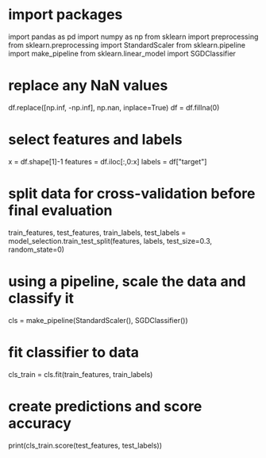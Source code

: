 # import packages
import pandas as pd
import numpy as np
from sklearn import preprocessing
from sklearn.preprocessing import StandardScaler
from sklearn.pipeline import make_pipeline
from sklearn.linear_model import SGDClassifier

# replace any NaN values
df.replace([np.inf, -np.inf], np.nan, inplace=True)
df = df.fillna(0)

# select features and labels
x = df.shape[1]-1
features = df.iloc[:,0:x]
labels = df["target"]

# split data for cross-validation before final evaluation
train_features, test_features, train_labels, test_labels = model_selection.train_test_split(features, labels, test_size=0.3, random_state=0)

# using a pipeline, scale  the data and classify it
cls = make_pipeline(StandardScaler(), SGDClassifier())

# fit classifier to data
cls_train = cls.fit(train_features, train_labels)

# create predictions and score accuracy
print(cls_train.score(test_features, test_labels))

